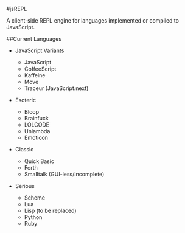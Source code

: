 #jsREPL

A client-side REPL engine for languages implemented or compiled to JavaScript.

##Current Languages

* JavaScript Variants
  * JavaScript
  * CoffeeScript
  * Kaffeine
  * Move
  * Traceur (JavaScript.next)

* Esoteric
  * Bloop
  * Brainfuck
  * LOLCODE
  * Unlambda
  * Emoticon

* Classic
  * Quick Basic
  * Forth
  * Smalltalk (GUI-less/Incomplete)

* Serious
  * Scheme
  * Lua
  * Lisp (to be replaced)
  * Python
  * Ruby
